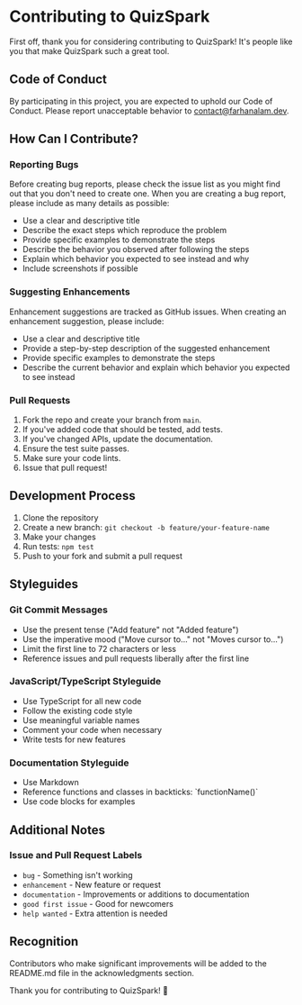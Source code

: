 # Contributing to QuizSpark

First off, thank you for considering contributing to QuizSpark! It's people like you that make QuizSpark such a great tool.

## Code of Conduct

By participating in this project, you are expected to uphold our Code of Conduct. Please report unacceptable behavior to contact@farhanalam.dev.

## How Can I Contribute?

### Reporting Bugs

Before creating bug reports, please check the issue list as you might find out that you don't need to create one. When you are creating a bug report, please include as many details as possible:

* Use a clear and descriptive title
* Describe the exact steps which reproduce the problem
* Provide specific examples to demonstrate the steps
* Describe the behavior you observed after following the steps
* Explain which behavior you expected to see instead and why
* Include screenshots if possible

### Suggesting Enhancements

Enhancement suggestions are tracked as GitHub issues. When creating an enhancement suggestion, please include:

* Use a clear and descriptive title
* Provide a step-by-step description of the suggested enhancement
* Provide specific examples to demonstrate the steps
* Describe the current behavior and explain which behavior you expected to see instead

### Pull Requests

1. Fork the repo and create your branch from `main`.
2. If you've added code that should be tested, add tests.
3. If you've changed APIs, update the documentation.
4. Ensure the test suite passes.
5. Make sure your code lints.
6. Issue that pull request!

## Development Process

1. Clone the repository
2. Create a new branch: `git checkout -b feature/your-feature-name`
3. Make your changes
4. Run tests: `npm test`
5. Push to your fork and submit a pull request

## Styleguides

### Git Commit Messages

* Use the present tense ("Add feature" not "Added feature")
* Use the imperative mood ("Move cursor to..." not "Moves cursor to...")
* Limit the first line to 72 characters or less
* Reference issues and pull requests liberally after the first line

### JavaScript/TypeScript Styleguide

* Use TypeScript for all new code
* Follow the existing code style
* Use meaningful variable names
* Comment your code when necessary
* Write tests for new features

### Documentation Styleguide

* Use Markdown
* Reference functions and classes in backticks: \`functionName()\`
* Use code blocks for examples

## Additional Notes

### Issue and Pull Request Labels

* `bug` - Something isn't working
* `enhancement` - New feature or request
* `documentation` - Improvements or additions to documentation
* `good first issue` - Good for newcomers
* `help wanted` - Extra attention is needed

## Recognition

Contributors who make significant improvements will be added to the README.md file in the acknowledgments section.

Thank you for contributing to QuizSpark! 🎉 
